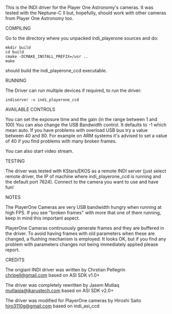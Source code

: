 This is the INDI driver for the Player One Astronomy's cameras. It was tested
with the Neptune-C II but, hopefully, should work with
other cameras from Player One Astronomy too.

COMPILING

Go to the directory where  you unpacked indi_playerone sources and do:

```
mkdir build
cd build
cmake -DCMAKE_INSTALL_PREFIX=/usr ..
make
```

should build the indi_playerone_ccd executable.

RUNNING

The Driver can run multiple devices if required, to run the driver:

`indiserver -v indi_playerone_ccd`

AVAILABLE CONTROLS

You can set the exposure time and the gain (in the range between 1 and
100) You can also change the USB Bandwidth control. It defaults to -1
which mean auto. If you have problems with overload USB bus try a
value between 40 and 80. For example on ARM systems it's advised to
set a value of 40 if you find problems with many broken frames.

You can also start video stream.

TESTING

The driver was tested with KStars/EKOS as a remote INDI
server (just select remote driver, the IP of machine where indi_playerone_ccd
is running and the default port 7624). Connect to the camera you want
to use and have fun!

NOTES

The PlayerOne Cameras are very USB bandwidth hungry when running at high
FPS. If you see "broken frames" with more that one of them running,
keep in mind this important aspect.

PlayerOne Cameras continuously generate frames and they are buffered in the
driver. To avoid having frames with old parameters when these are
changed, a flushing mechanism is employed. It looks OK, but if you
find any problem with parameters changes not being immediately applied
please report.

CREDITS

The origianl INDI driver was written by Chrstian Pellegrin <chripell@gmail.com> based on ASI SDK v1.0+

The driver was completely rewritten by Jasem Mutlaq <mutlaqja@ikarustech.com> based on ASI SDK v2.0+

The driver was modified for PlayerOne cameras by Hiroshi Saito <hiro3110g@gmail.com> based on indi_asi_ccd
